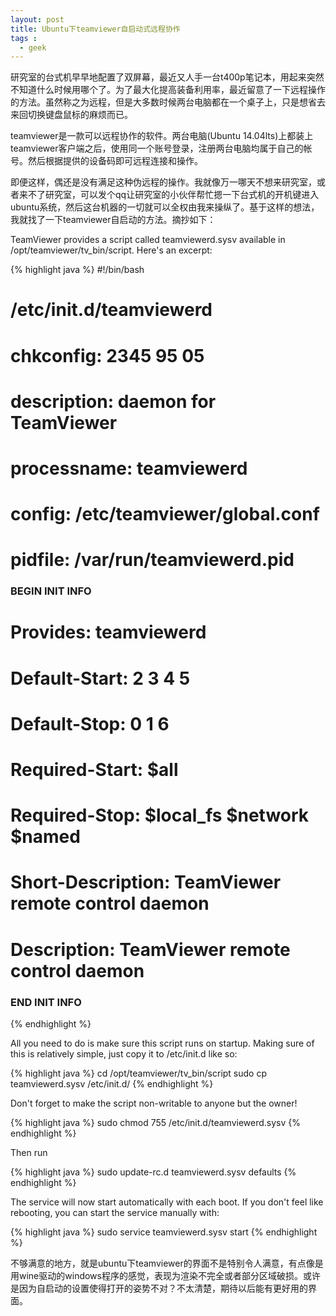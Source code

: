 ```yaml
---
layout: post
title: Ubuntu下teamviewer自启动式远程协作
tags :
  - geek
---
```



研究室的台式机早早地配置了双屏幕，最近又人手一台t400p笔记本，用起来突然不知道什么时候用哪个了。为了最大化提高装备利用率，最近留意了一下远程操作的方法。虽然称之为远程，但是大多数时候两台电脑都在一个桌子上，只是想省去来回切换键盘鼠标的麻烦而已。

teamviewer是一款可以远程协作的软件。两台电脑(Ubuntu 14.04lts)上都装上teamviewer客户端之后，使用同一个账号登录，注册两台电脑均属于自己的帐号。然后根据提供的设备码即可远程连接和操作。

即便这样，偶还是没有满足这种伪远程的操作。我就像万一哪天不想来研究室，或者来不了研究室，可以发个qq让研究室的小伙伴帮忙摁一下台式机的开机键进入ubuntu系统，然后这台机器的一切就可以全权由我来操纵了。基于这样的想法，我就找了一下teamviewer自启动的方法。摘抄如下：

TeamViewer provides a script called teamviewerd.sysv available in /opt/teamviewer/tv_bin/script. Here's an excerpt:

{% highlight java %}
#!/bin/bash
#
# /etc/init.d/teamviewerd
#
# chkconfig: 2345 95 05
# description: daemon for TeamViewer
#
# processname: teamviewerd
# config: /etc/teamviewer/global.conf
# pidfile: /var/run/teamviewerd.pid

### BEGIN INIT INFO
# Provides:          teamviewerd
# Default-Start:     2 3 4 5
# Default-Stop:      0 1 6
# Required-Start:    $all
# Required-Stop:     $local_fs $network $named
# Short-Description: TeamViewer remote control daemon
# Description:       TeamViewer remote control daemon
### END INIT INFO
{% endhighlight %}

All you need to do is make sure this script runs on startup. Making sure of this is relatively simple, just copy it to /etc/init.d like so:

{% highlight java %}
cd /opt/teamviewer/tv_bin/script
sudo cp teamviewerd.sysv /etc/init.d/
{% endhighlight %}

Don't forget to make the script non-writable to anyone but the owner!

{% highlight java %}
sudo chmod 755 /etc/init.d/teamviewerd.sysv
{% endhighlight %}

Then run

{% highlight java %}
sudo update-rc.d teamviewerd.sysv defaults
{% endhighlight %}

The service will now start automatically with each boot. If you don't feel like rebooting, you can start the service manually with:

{% highlight java %}
sudo service teamviewerd.sysv start
{% endhighlight %}


不够满意的地方，就是ubuntu下teamviewer的界面不是特别令人满意，有点像是用wine驱动的windows程序的感觉，表现为渲染不完全或者部分区域破损。或许是因为自启动的设置使得打开的姿势不对？不太清楚，期待以后能有更好用的界面。
